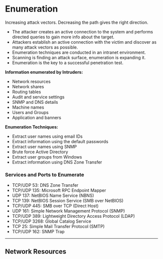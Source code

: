 # Enumeration

Increasing attack vectors. Decreasing the path gives the right direction.

- The attacker creates an active connection to the system and performs directed queries to gain more info about the target.
- Attackers establish an active connection with the victim and discover as many attack vectors as possible.
- Enumeration techniques are conducted in an intranet environment.
- Scanning is finding an attack surface, enumeration is expanding it.
- Enumeration is the key to a successful penetration test.

**Information enumerated by Intruders:**
- Network resources
- Network shares
- Routing tables
- Audit and service settings
- SNMP and DNS details
- Machine names
- Users and Groups
- Application and banners

**Enumeration Techniques:**

- Extract user names using email IDs
- Extract information using the default passwords
- Extract user names using SNMP
- Brute force Active Directory
- Extract user groups from Windows
- Extract information using DNS Zone Transfer

### Services and Ports to Enumerate

- TCP/UDP 53: DNS Zone Transfer
- TCP/UDP 135: Microsoft RPC Endpoint Mapper
- UDP 137: NetBIOS Name Service (NBNS)
- TCP 139: NetBIOS Session Service (SMB over NetBIOS)
- TCP/UDP 445: SMB over TCP (Direct Host)
- UDP 161: Simple Network Management Protocol (SNMP)
- TCP/UDP 389: Lightweight Directory Access Protocol (LDAP)
- TCP/UDP 3268: Global Catalog Service
- TCP 25: Simple Mail Transfer Protocol (SMTP)
- TCP/UDP 162: SNMP Trap

---

## Network Resources